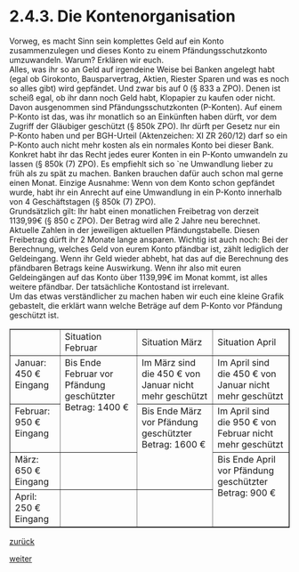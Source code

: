 # 2.4.3. Die Kontenorganisation



[//]: # (2.4.3.-Die-Kontenorganisation)
[//]: # (files/2019/05/2.4.3.-Die-Kontenorganisation.png)
  
Vorweg, es macht Sinn sein komplettes Geld auf ein Konto zusammenzulegen und dieses Konto zu einem Pfändungsschutzkonto umzuwandeln. Warum? Erklären wir euch.  
Alles, was ihr so an Geld auf irgendeine Weise bei Banken angelegt habt (egal ob Girokonto, Bausparvertrag, Aktien, Riester Sparen und was es noch so alles gibt) wird gepfändet. Und zwar bis auf 0 (§ 833 a ZPO). Denen ist scheiß egal, ob ihr dann noch Geld habt, Klopapier zu kaufen oder nicht.  
Davon ausgenommen sind Pfändungsschutzkonten (P-Konten). Auf einem P-Konto ist das, was ihr monatlich so an Einkünften haben dürft, vor dem Zugriff der Gläubiger geschützt (§ 850k ZPO). Ihr dürft per Gesetz nur ein P-Konto haben und per BGH-Urteil (Aktenzeichen: XI ZR 260/12) darf so ein P-Konto auch nicht mehr kosten als ein normales Konto bei dieser Bank. Konkret habt ihr das Recht jedes eurer Konten in ein P-Konto umwandeln zu lassen (§ 850k (7) ZPO). Es empfiehlt sich so \`ne Umwandlung lieber zu früh als zu spät zu machen. Banken brauchen dafür auch schon mal gerne einen Monat. Einzige Ausnahme: Wenn von dem Konto schon gepfändet wurde, habt ihr ein Anrecht auf eine Umwandlung in ein P-Konto innerhalb von 4 Geschäftstagen (§ 850k (7) ZPO).  
Grundsätzlich gilt: Ihr habt einen monatlichen Freibetrag von derzeit 1139,99€ (§ 850 c ZPO). Der Betrag wird alle 2 Jahre neu berechnet. Aktuelle Zahlen in der jeweiligen aktuellen Pfändungstabelle. Diesen Freibetrag dürft ihr 2 Monate lange ansparen. Wichtig ist auch noch: Bei der Berechnung, welches Geld von eurem Konto pfändbar ist, zählt lediglich der Geldeingang. Wenn ihr Geld wieder abhebt, hat das auf die Berechnung des pfändbaren Betrags keine Auswirkung. Wenn ihr also mit euren Geldeingängen auf das Konto über 1139,99€ im Monat kommt, ist alles weitere pfändbar. Der tatsächliche Kontostand ist irrelevant.  
Um das etwas verständlicher zu machen haben wir euch eine kleine Grafik gebastelt, die erklärt wann welche Beträge auf dem P-Konto vor Pfändung geschützt ist.  

<table border="1">
  <tr>
    <td></td>
    <td>
      Situation Februar
    </td>
    <td>
      Situation März
    </td>
    <td>
      Situation April
    </td>
  </tr>
  <tr valign="top">
    <td>
      Januar:
      450 € Eingang
    </td>
    <td rowspan="2">
      Bis Ende Februar vor Pfändung geschützter Betrag: 1400 €
    </td>
    <td>
      Im März sind die 450 € von Januar nicht mehr geschützt
    </td>
    <td>
      Im April sind die 450 € von Januar nicht mehr geschützt
    </td>
  </tr>
  <tr valign="top">
    <td>
      Februar:
      950 € Eingang
    </td>
    <td rowspan="2">
      Bis Ende März vor Pfändung geschützter Betrag: 1600 €
    </td>
    <td>
      Im April sind die 950 € von Februar nicht mehr geschützt
    </td>
  </tr>
  <tr valign="top">
    <td>
      März:
      650 € Eingang
    </td>
    <td></td>
    <td rowspan="2">
      Bis Ende April vor Pfändung geschützter Betrag: 900 €
    </td>
  </tr>
  <tr>
    <td>
      April:
      250 € Eingang
    </td>
    <td></td>
    <td></td>
  </tr>
</table>



[zurück](2-4-2-vereinsmeierei-2.md)

[weiter](2-4-4-die-alltagsorganisation-2.md)
